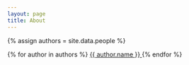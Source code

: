 ```yaml
---
layout: page
title: About
---
```


{% assign authors = site.data.people %}

{% for author in authors %}
<a rel="author"
    href="https://github.com/{{ author.github }}"
    title="{{ author.name }}">
    {{ author.name }}
</a>
{% endfor %}
